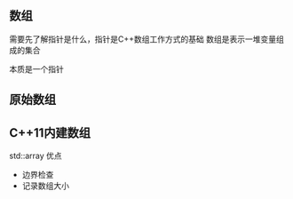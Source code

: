 ## 数组
需要先了解指针是什么，指针是C++数组工作方式的基础
数组是表示一堆变量组成的集合

本质是一个指针

## 原始数组

## C++11内建数组
std::array
优点
- 边界检查
- 记录数组大小
